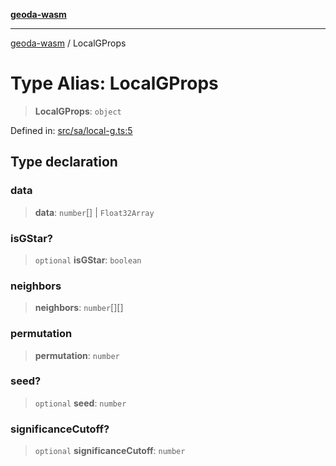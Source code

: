 [**geoda-wasm**](../README.md)

***

[geoda-wasm](../globals.md) / LocalGProps

# Type Alias: LocalGProps

> **LocalGProps**: `object`

Defined in: [src/sa/local-g.ts:5](https://github.com/GeoDaCenter/geoda-lib/blob/0ad3977fd23db605b1dc766f99d329a28ef59f68/src/js/src/sa/local-g.ts#L5)

## Type declaration

### data

> **data**: `number`[] \| `Float32Array`

### isGStar?

> `optional` **isGStar**: `boolean`

### neighbors

> **neighbors**: `number`[][]

### permutation

> **permutation**: `number`

### seed?

> `optional` **seed**: `number`

### significanceCutoff?

> `optional` **significanceCutoff**: `number`
